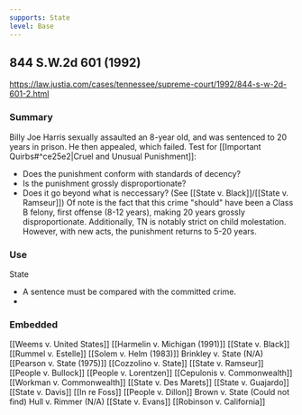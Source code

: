 ```yaml
---
supports: State
level: Base
---
```

## 844 S.W.2d 601 (1992)

https://law.justia.com/cases/tennessee/supreme-court/1992/844-s-w-2d-601-2.html

### Summary

Billy Joe Harris sexually assaulted an 8-year old, and was sentenced to 20 years in prison. He then appealed, which failed. 
Test for [[Important Quirbs#^ce25e2|Cruel and Unusual Punishment]]:
* Does the punishment conform with standards of decency?
* Is the punishment grossly disproportionate?
* Does it go beyond what is neccessary?
(See [[State v. Black]]/[[State v. Ramseur]])
Of note is the fact that this crime "should" have been a Class B felony, first offense (8-12 years), making 20 years grossly disproportionate. Additionally, TN is notably strict on child molestation. However, with new acts, the punishment returns to 5-20 years.
### Use

State
* A sentence must be compared with the committed crime. 
* 

### Embedded

[[Weems v. United States]]
[[Harmelin v. Michigan (1991)]]
[[State v. Black]]
[[Rummel v. Estelle]]
[[Solem v. Helm (1983)]]
Brinkley v. State (N/A)
[[Pearson v. State (1975)]]
[[Cozzolino v. State]]
[[State v. Ramseur]]
[[People v. Bullock]]
[[People v. Lorentzen]]
[[Cepulonis v. Commonwealth]]
[[Workman v. Commonwealth]]
[[State v. Des Marets]]
[[State v. Guajardo]]
[[State v. Davis]]
[[In re Foss]]
[[People v. Dillon]]
Brown v. State (Could not find)
Hull v. Rimmer (N/A)
[[State v. Evans]]
[[Robinson v. California]]
